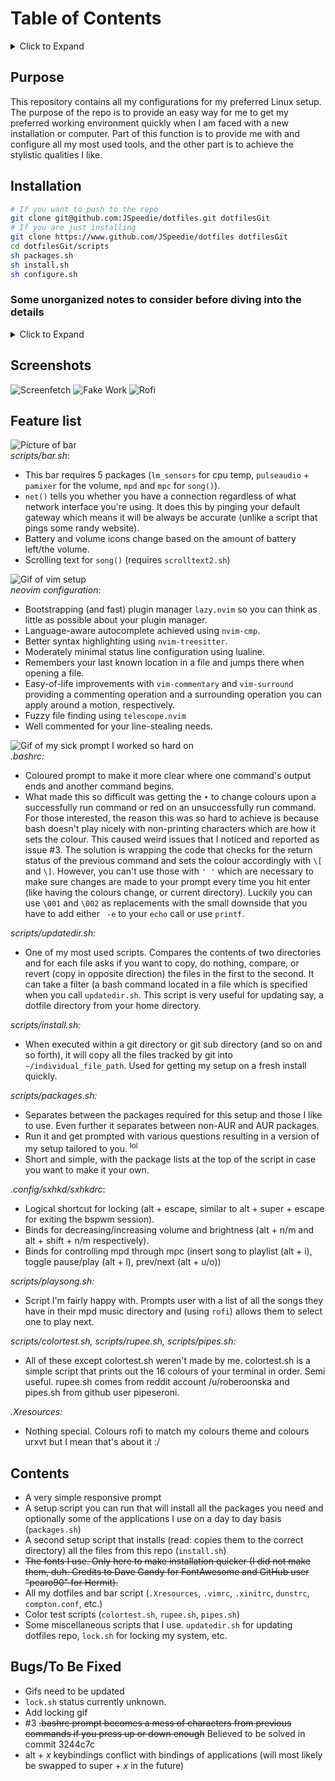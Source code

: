 # Table of Contents
<details><summary>Click to Expand</summary><p>

* [Purpose](#purpose)
* [Installation](#installation)
* [Screenshots](#screenshots)
* [Feature list](#feature-list)
* [Contents](#contents)
* [Bugs/To Be Fixed](#bugsto-be-fixed)
</p></details>

## Purpose

This repository contains all my configurations for my preferred Linux setup.
The purpose of the repo is to provide an easy way for me to get my preferred
working environment quickly when I am faced with a new installation or computer.
Part of this function is to provide me with and configure all my
most used tools, and the other part is to achieve the stylistic qualities I like.


## Installation

```bash
# If you want to push to the repo
git clone git@github.com:JSpeedie/dotfiles.git dotfilesGit
# If you are just installing
git clone https://www.github.com/JSpeedie/dotfiles dotfilesGit
cd dotfilesGit/scripts
sh packages.sh
sh install.sh
sh configure.sh
```

### Some unorganized notes to consider before diving into the details

<details><summary>Click to Expand</summary><p>
This setup expects you to use `startx` upon boot as it does not use a
display manager.

I use a couple of other, less important things to achieve what I want in my
setup (aesthetically and functionally). Here's some of them:
* `pulseaudio`, `pamixer`, and `xorg-xbacklight` for volume and brightness
info on the bar.
* `dunst` for notifications.
* `compton` for shadows, fading and transparency.
* Siji as my icon font and Tamzen as my normal-text-font.
* `rofi` as my launcher.
* `nvim` as my text editor
</p></details>

## Screenshots

![Screenfetch](https://raw.githubusercontent.com/wiki/JSpeedie/dotfiles/images/Setup23PelagicSFUnconf.png)
![Fake Work](https://raw.githubusercontent.com/wiki/JSpeedie/dotfiles/images/Setup24PelagicWork.png)
![Rofi](https://raw.githubusercontent.com/wiki/JSpeedie/dotfiles/images/Setup25PelagicRofi.png)

## Feature list

![Picture of bar](https://raw.githubusercontent.com/wiki/JSpeedie/dotfiles/images/bar.png)  
*scripts/bar.sh*:
* This bar requires 5 packages (`lm_sensors` for cpu temp, `pulseaudio` +
`pamixer` for the volume, `mpd` and `mpc` for `song()`).
* `net()` tells you whether you have a connection regardless of what network
interface you're using. It does this by pinging your default gateway which
means it will be always be accurate (unlike a script that pings some
randy website).
* Battery and volume icons change based on the amount of battery left/the volume.
* Scrolling text for `song()` (requires `scrolltext2.sh`)

![Gif of vim setup](https://raw.githubusercontent.com/wiki/JSpeedie/dotfiles/images/vim.gif)  
*neovim configuration*:
* Bootstrapping (and fast) plugin manager `lazy.nvim` so you can think as
  little as possible about your plugin manager.
* Language-aware autocomplete achieved using `nvim-cmp`.
* Better syntax highlighting using `nvim-treesitter`.
* Moderately minimal status line configuration using lualine.
* Remembers your last known location in a file and jumps there when opening a file.
* Easy-of-life improvements with `vim-commentary` and `vim-surround` providing
a commenting operation and a surrounding operation you can apply around a
motion, respectively.
* Fuzzy file finding using `telescope.nvim`
* Well commented for your line-stealing needs.

![Gif of my sick prompt I worked so hard on](https://raw.githubusercontent.com/wiki/JSpeedie/dotfiles/images/bashprompt.gif)  
*.bashrc:*
* Coloured prompt to make it more clear where one command's output ends and
another command begins.
* What made this so difficult was getting the `•` to change colours upon
a successfully run command or red on an unsuccessfully run command. For those
interested, the reason this was so hard to achieve is because bash doesn't
play nicely with non-printing characters which are how it sets the colour.
This caused weird issues that I noticed and reported as issue #3. The solution
is wrapping the code that checks for the return status of the previous command
and sets the colour accordingly with `\[` and `\]`. However, you can't use those
with `' '` which are necessary to make sure changes are made to your
prompt every time you hit enter (like having the colours change, or current
directory). Luckily you can use `\001` and `\002` as replacements with the
small downside that you have to add either ` -e` to your `echo` call or use
`printf`.

*scripts/updatedir.sh:*
* One of my most used scripts. Compares the contents of two
directories and for each file asks if you want to copy, do nothing, compare,
or revert (copy in opposite direction) the files in the first
to the second. It can take a filter (a bash command located in a file which is
specified when you call `updatedir.sh`. This script is very useful for
updating say, a dotfile directory from your home directory.

*scripts/install.sh:*
* When executed within a git directory or git sub directory (and so on and
so forth), it will copy all the files tracked by git
into `~/individual_file_path`. Used for getting my setup on a fresh install
quickly.

*scripts/packages.sh:*
* Separates between the packages required for this setup and those I like to
use. Even further it separates between non-AUR and AUR packages.
* Run it and get prompted with various questions resulting in a version of
my setup tailored to you. <sup>lol</sup>
* Short and simple, with the package lists at the top of the script in case
you want to make it your own.

*.config/sxhkd/sxhkdrc*:
* Logical shortcut for locking (alt + escape, similar to alt + super + escape
for exiting the bspwm session).
* Binds for decreasing/increasing volume and brightness (alt + n/m and alt +
shift + n/m respectively).
* Binds for controlling mpd through mpc (insert song to playlist (alt + i),
toggle pause/play (alt + l), prev/next (alt + u/o))

*scripts/playsong.sh:*
* Script I'm fairly happy with. Prompts user with a list of all the songs
they have in their mpd music directory and (using `rofi`)
allows them to select one to play next.

*scripts/colortest.sh, scripts/rupee.sh, scripts/pipes.sh:*
* All of these except colortest.sh weren't made by me. colortest.sh is a
simple script that prints out the 16 colours of your terminal in order.
Semi useful. rupee.sh comes from reddit account /u/roberoonska and pipes.sh
from github user pipeseroni.

*.Xresources:*
* Nothing special. Colours rofi to match my colours theme and colours urxvt
but I mean that's about it :/

## Contents
* A very simple responsive prompt
* A setup script you can run that will install all the packages you need and
optionally some of the applications I use on a day to day basis (`packages.sh`)
* A second setup script that installs (read: copies them to the correct
directory) all the files from this repo (`install.sh`)
* ~~The fonts I use. Only here to make installation quicker (I did not make
them, duh. Credits to Dave Gandy for FontAwesome and GitHub user "pcaro90"
for Hermit).~~
* All my dotfiles and bar script (`.Xresources`, `.vimrc`, `.xinitrc`,
`dunstrc`, `compton.conf`, etc.)
* Color test scripts (`colortest.sh`, `rupee.sh`, `pipes.sh`)
* Some miscellaneous scripts that I use. `updatedir.sh` for updating dotfiles repo,
`lock.sh` for locking my system, etc.

## Bugs/To Be Fixed
* Gifs need to be updated
* `lock.sh` status currently unknown.
* Add locking gif
* #3 ~~.bashrc prompt becomes a mess of characters from previous commands if
you press up or down enough~~ Believed to be solved in commit 3244c7c
* alt + *x* keybindings conflict with bindings of applications (will most
likely be swapped to super + *x* in the future)
